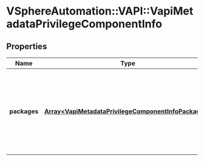 # VSphereAutomation::VAPI::VapiMetadataPrivilegeComponentInfo

## Properties
Name | Type | Description | Notes
------------ | ------------- | ------------- | -------------
**packages** | [**Array&lt;VapiMetadataPrivilegeComponentInfoPackages&gt;**](VapiMetadataPrivilegeComponentInfoPackages.md) | Privilege information of all the package elements. The key in the {@term map} is the identifier of the package element and the value in the {@term map} is the privilege information for the package element. &lt;p&gt; For an explanation of privilege information containment within package elements, see {@link vapi.metadata.privilege.Package}. | 


